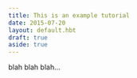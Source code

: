 ```yaml
---
title: This is an example tutorial
date: 2015-07-20
layout: default.hbt
draft: true
aside: true
---
```


blah blah blah...